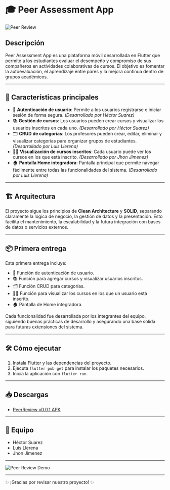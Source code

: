 # 🎓 Peer Assessment App

![Peer Review](https://cdn-icons-png.flaticon.com/512/3135/3135715.png)

## Descripción

Peer Assessment App es una plataforma móvil desarrollada en Flutter que permite a los estudiantes evaluar el desempeño y compromiso de sus compañeros en actividades colaborativas de cursos. El objetivo es fomentar la autoevaluación, el aprendizaje entre pares y la mejora continua dentro de grupos académicos.

---

## 🚀 Características principales

-   🔐 **Autenticación de usuario**: Permite a los usuarios registrarse e iniciar sesión de forma segura. _(Desarrollado por Héctor Suarez)_
-   📚 **Gestión de cursos**: Los usuarios pueden crear cursos y visualizar los usuarios inscritos en cada uno. _(Desarrollado por Héctor Suarez)_
-   🗂️ **CRUD de categorías**: Los profesores pueden crear, editar, eliminar y visualizar categorías para organizar grupos de estudiantes. _(Desarrollado por Luis Llerena)_
-   👨‍🎓 **Visualización de cursos inscritos**: Cada usuario puede ver los cursos en los que está inscrito. _(Desarrollado por Jhon Jimenez)_
-   🏠 **Pantalla Home integradora**: Pantalla principal que permite navegar fácilmente entre todas las funcionalidades del sistema. _(Desarrollado por Luis Llerena)_

---

## 🏗️ Arquitectura

El proyecto sigue los principios de **Clean Architecture** y **SOLID**, separando claramente la lógica de negocio, la gestión de datos y la presentación. Esto facilita el mantenimiento, la escalabilidad y la futura integración con bases de datos o servicios externos.

---

## 📦 Primera entrega

Esta primera entrega incluye:

-   🔐 Función de autenticación de usuario.
-   📚 Función para agregar cursos y visualizar usuarios inscritos.
-   🗂️ Función CRUD para categorías.
-   👨‍🎓 Función para visualizar los cursos en los que un usuario está inscrito.
-   🏠 Pantalla de Home integradora.

Cada funcionalidad fue desarrollada por los integrantes del equipo, siguiendo buenas prácticas de desarrollo y asegurando una base sólida para futuras extensiones del sistema.

---

## 🛠️ Cómo ejecutar

1. Instala Flutter y las dependencias del proyecto.
2. Ejecuta `flutter pub get` para instalar los paquetes necesarios.
3. Inicia la aplicación con `flutter run`.

---

## 📥 Descargas

-   [PeerReview v0.0.1 APK](https://github.com/lellerena/PeerReview/releases/download/v0.0.1/PeerReview-0.0.1.apk)

---

## 👥 Equipo

-   Héctor Suarez
-   Luis Llerena
-   Jhon Jimenez

---

![Peer Review Demo](https://cdn.dribbble.com/users/1787323/screenshots/5602466/peer_review.png)

---

✨ ¡Gracias por revisar nuestro proyecto! ✨
